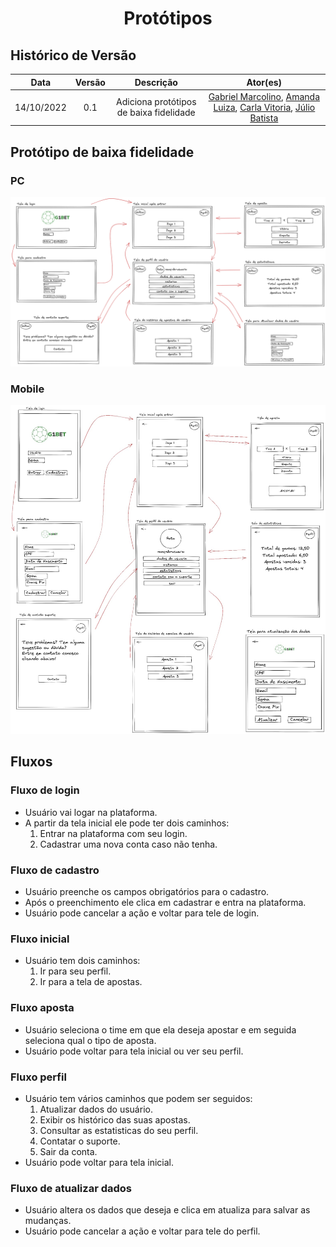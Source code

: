 <h1 align="center">Protótipos</h1>

## Histórico de Versão

|    Data    | Versão |                Descrição                |                                                                                                  Ator(es)                                                                                                  |
| :--------: | :----: | :-------------------------------------: | :--------------------------------------------------------------------------------------------------------------------------------------------------------------------------------------------------------: |
| 14/10/2022 |  0.1   | Adiciona protótipos de baixa fidelidade | [Gabriel Marcolino](https://github.com/GabrielMR360), [Amanda Luiza](https://github.com/amandailg), [Carla Vitoria](https://github.com/Carla-Vitoria), [Júlio Batista](https://github.com/iamjuliobatista) |

## Protótipo de baixa fidelidade

### PC
[![Protótipo de baixa fidelidade PC](imagens/prototipo_baixa_fidelidade_pc.png)](imagens/prototipo_baixa_fidelidade_pc.png)

### Mobile

[![Protótipo de baixa fidelidade PC](imagens/prototipo_baixa_fidelidade_mobile.jpeg)](imagens/prototipo_baixa_fidelidade_mobile.jpeg)

## Fluxos

### **Fluxo de login**

- Usuário vai logar na plataforma.
- A partir da tela inicial ele pode ter dois caminhos:
    1. Entrar na plataforma com seu login.
    2. Cadastrar uma nova conta caso não tenha.

### **Fluxo de cadastro**

- Usuário preenche os campos obrigatórios para o cadastro.
- Após o preenchimento ele clica em cadastrar e entra na plataforma.
- Usuário pode cancelar a ação e voltar para tele de login.

### **Fluxo inicial**

- Usuário tem dois caminhos:
    1. Ir para seu perfil.
    2. Ir para a tela de apostas.
   
### **Fluxo aposta**

- Usuário seleciona o time em que ela deseja apostar e em seguida seleciona qual o tipo de aposta.
- Usuário pode voltar para tela inicial ou ver seu perfil.

### **Fluxo perfil**

- Usuário tem vários caminhos que podem ser seguidos:
    1. Atualizar dados do usuário.
    2. Exibir os histórico das suas apostas.
    3. Consultar as estatisticas do seu perfil.
    4. Contatar o suporte.
    5. Sair da conta.
- Usuário pode voltar para tela inicial.

### **Fluxo de atualizar dados**

- Usuário altera os dados que deseja e clica em atualiza para salvar as mudanças.
- Usuário pode cancelar a ação e voltar para tele do perfil.